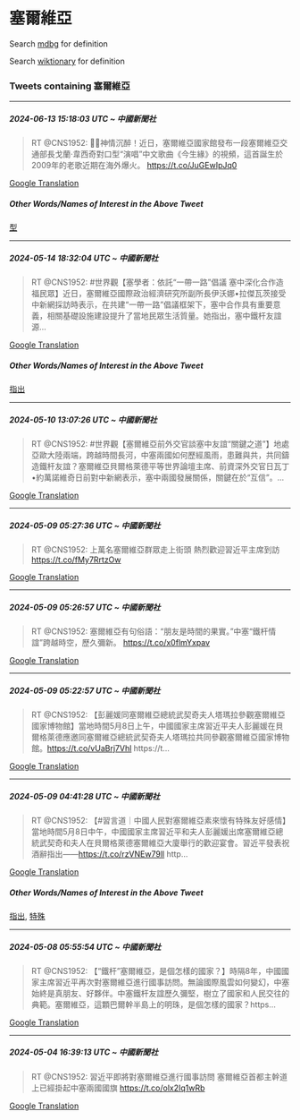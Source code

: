 # 塞爾維亞

Search [mdbg](https://www.mdbg.net/chinese/dictionary?page=worddict&wdrst=0&wdqb=塞爾維亞) for definition

Search [wiktionary](https://en.wiktionary.org/wiki/塞爾維亞) for definition

### Tweets containing 塞爾維亞

___
##### 2024-06-13 15:18:03 UTC ~ 中國新聞社
> RT @CNS1952: 🤩🎶神情沉醉！近日，塞爾維亞國家館發布一段塞爾維亞交通部長戈蘭·韋西奇對口型“演唱”中文歌曲《今生緣》的視頻，這首誕生於2009年的老歌近期在海外爆火。 https://t.co/JuGEwIpJq0

[Google Translation](https://translate.google.com/?hi=en&tab=TT&sl=zh-CN&tl=en&op=translate&text=RT+%40CNS1952%3A+%F0%9F%A4%A9%F0%9F%8E%B6%E7%A5%9E%E6%83%85%E6%B2%89%E9%86%89%EF%BC%81%E8%BF%91%E6%97%A5%EF%BC%8C%E5%A1%9E%E7%88%BE%E7%B6%AD%E4%BA%9E%E5%9C%8B%E5%AE%B6%E9%A4%A8%E7%99%BC%E5%B8%83%E4%B8%80%E6%AE%B5%E5%A1%9E%E7%88%BE%E7%B6%AD%E4%BA%9E%E4%BA%A4%E9%80%9A%E9%83%A8%E9%95%B7%E6%88%88%E8%98%AD%C2%B7%E9%9F%8B%E8%A5%BF%E5%A5%87%E5%B0%8D%E5%8F%A3%E5%9E%8B%E2%80%9C%E6%BC%94%E5%94%B1%E2%80%9D%E4%B8%AD%E6%96%87%E6%AD%8C%E6%9B%B2%E3%80%8A%E4%BB%8A%E7%94%9F%E7%B7%A3%E3%80%8B%E7%9A%84%E8%A6%96%E9%A0%BB%EF%BC%8C%E9%80%99%E9%A6%96%E8%AA%95%E7%94%9F%E6%96%BC2009%E5%B9%B4%E7%9A%84%E8%80%81%E6%AD%8C%E8%BF%91%E6%9C%9F%E5%9C%A8%E6%B5%B7%E5%A4%96%E7%88%86%E7%81%AB%E3%80%82+https%3A%2F%2Ft.co%2FJuGEwIpJq0)
##### Other Words/Names of Interest in the Above Tweet
[型](型.md)
___
##### 2024-05-14 18:32:04 UTC ~ 中國新聞社
> RT @CNS1952: #世界觀【塞學者：依託“一帶一路”倡議 塞中深化合作造福民眾】近日，塞爾維亞國際政治經濟研究所副所長伊沃娜•拉傑瓦茨接受中新網採訪時表示，在共建“一帶一路”倡議框架下，塞中合作具有重要意義，相關基礎設施建設提升了當地民眾生活質量。她指出，塞中鐵杆友誼源…

[Google Translation](https://translate.google.com/?hi=en&tab=TT&sl=zh-CN&tl=en&op=translate&text=RT+%40CNS1952%3A+%23%E4%B8%96%E7%95%8C%E8%A7%80%E3%80%90%E5%A1%9E%E5%AD%B8%E8%80%85%EF%BC%9A%E4%BE%9D%E8%A8%97%E2%80%9C%E4%B8%80%E5%B8%B6%E4%B8%80%E8%B7%AF%E2%80%9D%E5%80%A1%E8%AD%B0+%E5%A1%9E%E4%B8%AD%E6%B7%B1%E5%8C%96%E5%90%88%E4%BD%9C%E9%80%A0%E7%A6%8F%E6%B0%91%E7%9C%BE%E3%80%91%E8%BF%91%E6%97%A5%EF%BC%8C%E5%A1%9E%E7%88%BE%E7%B6%AD%E4%BA%9E%E5%9C%8B%E9%9A%9B%E6%94%BF%E6%B2%BB%E7%B6%93%E6%BF%9F%E7%A0%94%E7%A9%B6%E6%89%80%E5%89%AF%E6%89%80%E9%95%B7%E4%BC%8A%E6%B2%83%E5%A8%9C%E2%80%A2%E6%8B%89%E5%82%91%E7%93%A6%E8%8C%A8%E6%8E%A5%E5%8F%97%E4%B8%AD%E6%96%B0%E7%B6%B2%E6%8E%A1%E8%A8%AA%E6%99%82%E8%A1%A8%E7%A4%BA%EF%BC%8C%E5%9C%A8%E5%85%B1%E5%BB%BA%E2%80%9C%E4%B8%80%E5%B8%B6%E4%B8%80%E8%B7%AF%E2%80%9D%E5%80%A1%E8%AD%B0%E6%A1%86%E6%9E%B6%E4%B8%8B%EF%BC%8C%E5%A1%9E%E4%B8%AD%E5%90%88%E4%BD%9C%E5%85%B7%E6%9C%89%E9%87%8D%E8%A6%81%E6%84%8F%E7%BE%A9%EF%BC%8C%E7%9B%B8%E9%97%9C%E5%9F%BA%E7%A4%8E%E8%A8%AD%E6%96%BD%E5%BB%BA%E8%A8%AD%E6%8F%90%E5%8D%87%E4%BA%86%E7%95%B6%E5%9C%B0%E6%B0%91%E7%9C%BE%E7%94%9F%E6%B4%BB%E8%B3%AA%E9%87%8F%E3%80%82%E5%A5%B9%E6%8C%87%E5%87%BA%EF%BC%8C%E5%A1%9E%E4%B8%AD%E9%90%B5%E6%9D%86%E5%8F%8B%E8%AA%BC%E6%BA%90%E2%80%A6)
##### Other Words/Names of Interest in the Above Tweet
[指出](指出.md)
___
##### 2024-05-10 13:07:26 UTC ~ 中國新聞社
> RT @CNS1952: #世界觀【塞爾維亞前外交官談塞中友誼“關鍵之道”】地處亞歐大陸兩端，跨越時間長河，中塞兩國如何歷經風雨，患難與共，共同鑄造鐵杆友誼？塞爾維亞貝爾格萊德平等世界論壇主席、前資深外交官日瓦丁•約萬諾維奇日前對中新網表示，塞中兩國發展關係，關鍵在於“互信”。…

[Google Translation](https://translate.google.com/?hi=en&tab=TT&sl=zh-CN&tl=en&op=translate&text=RT+%40CNS1952%3A+%23%E4%B8%96%E7%95%8C%E8%A7%80%E3%80%90%E5%A1%9E%E7%88%BE%E7%B6%AD%E4%BA%9E%E5%89%8D%E5%A4%96%E4%BA%A4%E5%AE%98%E8%AB%87%E5%A1%9E%E4%B8%AD%E5%8F%8B%E8%AA%BC%E2%80%9C%E9%97%9C%E9%8D%B5%E4%B9%8B%E9%81%93%E2%80%9D%E3%80%91%E5%9C%B0%E8%99%95%E4%BA%9E%E6%AD%90%E5%A4%A7%E9%99%B8%E5%85%A9%E7%AB%AF%EF%BC%8C%E8%B7%A8%E8%B6%8A%E6%99%82%E9%96%93%E9%95%B7%E6%B2%B3%EF%BC%8C%E4%B8%AD%E5%A1%9E%E5%85%A9%E5%9C%8B%E5%A6%82%E4%BD%95%E6%AD%B7%E7%B6%93%E9%A2%A8%E9%9B%A8%EF%BC%8C%E6%82%A3%E9%9B%A3%E8%88%87%E5%85%B1%EF%BC%8C%E5%85%B1%E5%90%8C%E9%91%84%E9%80%A0%E9%90%B5%E6%9D%86%E5%8F%8B%E8%AA%BC%EF%BC%9F%E5%A1%9E%E7%88%BE%E7%B6%AD%E4%BA%9E%E8%B2%9D%E7%88%BE%E6%A0%BC%E8%90%8A%E5%BE%B7%E5%B9%B3%E7%AD%89%E4%B8%96%E7%95%8C%E8%AB%96%E5%A3%87%E4%B8%BB%E5%B8%AD%E3%80%81%E5%89%8D%E8%B3%87%E6%B7%B1%E5%A4%96%E4%BA%A4%E5%AE%98%E6%97%A5%E7%93%A6%E4%B8%81%E2%80%A2%E7%B4%84%E8%90%AC%E8%AB%BE%E7%B6%AD%E5%A5%87%E6%97%A5%E5%89%8D%E5%B0%8D%E4%B8%AD%E6%96%B0%E7%B6%B2%E8%A1%A8%E7%A4%BA%EF%BC%8C%E5%A1%9E%E4%B8%AD%E5%85%A9%E5%9C%8B%E7%99%BC%E5%B1%95%E9%97%9C%E4%BF%82%EF%BC%8C%E9%97%9C%E9%8D%B5%E5%9C%A8%E6%96%BC%E2%80%9C%E4%BA%92%E4%BF%A1%E2%80%9D%E3%80%82%E2%80%A6)
___
##### 2024-05-09 05:27:36 UTC ~ 中國新聞社
> RT @CNS1952: 上萬名塞爾維亞群眾走上街頭 熱烈歡迎習近平主席到訪 https://t.co/fMy7RrtzOw

[Google Translation](https://translate.google.com/?hi=en&tab=TT&sl=zh-CN&tl=en&op=translate&text=RT+%40CNS1952%3A+%E4%B8%8A%E8%90%AC%E5%90%8D%E5%A1%9E%E7%88%BE%E7%B6%AD%E4%BA%9E%E7%BE%A4%E7%9C%BE%E8%B5%B0%E4%B8%8A%E8%A1%97%E9%A0%AD+%E7%86%B1%E7%83%88%E6%AD%A1%E8%BF%8E%E7%BF%92%E8%BF%91%E5%B9%B3%E4%B8%BB%E5%B8%AD%E5%88%B0%E8%A8%AA+https%3A%2F%2Ft.co%2FfMy7RrtzOw)
___
##### 2024-05-09 05:26:57 UTC ~ 中國新聞社
> RT @CNS1952: 塞爾維亞有句俗語：“朋友是時間的果實。”中塞“鐵杆情誼”跨越時空，歷久彌新。 https://t.co/x0flmYxpav

[Google Translation](https://translate.google.com/?hi=en&tab=TT&sl=zh-CN&tl=en&op=translate&text=RT+%40CNS1952%3A+%E5%A1%9E%E7%88%BE%E7%B6%AD%E4%BA%9E%E6%9C%89%E5%8F%A5%E4%BF%97%E8%AA%9E%EF%BC%9A%E2%80%9C%E6%9C%8B%E5%8F%8B%E6%98%AF%E6%99%82%E9%96%93%E7%9A%84%E6%9E%9C%E5%AF%A6%E3%80%82%E2%80%9D%E4%B8%AD%E5%A1%9E%E2%80%9C%E9%90%B5%E6%9D%86%E6%83%85%E8%AA%BC%E2%80%9D%E8%B7%A8%E8%B6%8A%E6%99%82%E7%A9%BA%EF%BC%8C%E6%AD%B7%E4%B9%85%E5%BD%8C%E6%96%B0%E3%80%82+https%3A%2F%2Ft.co%2Fx0flmYxpav)
___
##### 2024-05-09 05:22:57 UTC ~ 中國新聞社
> RT @CNS1952: 【彭麗媛同塞爾維亞總統武契奇夫人塔瑪拉參觀塞爾維亞國家博物館】當地時間5月8日上午，中國國家主席習近平夫人彭麗媛在貝爾格萊德應邀同塞爾維亞總統武契奇夫人塔瑪拉共同參觀塞爾維亞國家博物館。https://t.co/vUaBrj7Vhl https://t…

[Google Translation](https://translate.google.com/?hi=en&tab=TT&sl=zh-CN&tl=en&op=translate&text=RT+%40CNS1952%3A+%E3%80%90%E5%BD%AD%E9%BA%97%E5%AA%9B%E5%90%8C%E5%A1%9E%E7%88%BE%E7%B6%AD%E4%BA%9E%E7%B8%BD%E7%B5%B1%E6%AD%A6%E5%A5%91%E5%A5%87%E5%A4%AB%E4%BA%BA%E5%A1%94%E7%91%AA%E6%8B%89%E5%8F%83%E8%A7%80%E5%A1%9E%E7%88%BE%E7%B6%AD%E4%BA%9E%E5%9C%8B%E5%AE%B6%E5%8D%9A%E7%89%A9%E9%A4%A8%E3%80%91%E7%95%B6%E5%9C%B0%E6%99%82%E9%96%935%E6%9C%888%E6%97%A5%E4%B8%8A%E5%8D%88%EF%BC%8C%E4%B8%AD%E5%9C%8B%E5%9C%8B%E5%AE%B6%E4%B8%BB%E5%B8%AD%E7%BF%92%E8%BF%91%E5%B9%B3%E5%A4%AB%E4%BA%BA%E5%BD%AD%E9%BA%97%E5%AA%9B%E5%9C%A8%E8%B2%9D%E7%88%BE%E6%A0%BC%E8%90%8A%E5%BE%B7%E6%87%89%E9%82%80%E5%90%8C%E5%A1%9E%E7%88%BE%E7%B6%AD%E4%BA%9E%E7%B8%BD%E7%B5%B1%E6%AD%A6%E5%A5%91%E5%A5%87%E5%A4%AB%E4%BA%BA%E5%A1%94%E7%91%AA%E6%8B%89%E5%85%B1%E5%90%8C%E5%8F%83%E8%A7%80%E5%A1%9E%E7%88%BE%E7%B6%AD%E4%BA%9E%E5%9C%8B%E5%AE%B6%E5%8D%9A%E7%89%A9%E9%A4%A8%E3%80%82https%3A%2F%2Ft.co%2FvUaBrj7Vhl+https%3A%2F%2Ft%E2%80%A6)
___
##### 2024-05-09 04:41:28 UTC ~ 中國新聞社
> RT @CNS1952: 【#習言道｜中國人民對塞爾維亞素來懷有特殊友好感情】當地時間5月8日中午，中國國家主席習近平和夫人彭麗媛出席塞爾維亞總統武契奇和夫人在貝爾格萊德塞爾維亞大廈舉行的歡迎宴會。習近平發表祝酒辭指出——https://t.co/rzVNEw79ll http…

[Google Translation](https://translate.google.com/?hi=en&tab=TT&sl=zh-CN&tl=en&op=translate&text=RT+%40CNS1952%3A+%E3%80%90%23%E7%BF%92%E8%A8%80%E9%81%93%EF%BD%9C%E4%B8%AD%E5%9C%8B%E4%BA%BA%E6%B0%91%E5%B0%8D%E5%A1%9E%E7%88%BE%E7%B6%AD%E4%BA%9E%E7%B4%A0%E4%BE%86%E6%87%B7%E6%9C%89%E7%89%B9%E6%AE%8A%E5%8F%8B%E5%A5%BD%E6%84%9F%E6%83%85%E3%80%91%E7%95%B6%E5%9C%B0%E6%99%82%E9%96%935%E6%9C%888%E6%97%A5%E4%B8%AD%E5%8D%88%EF%BC%8C%E4%B8%AD%E5%9C%8B%E5%9C%8B%E5%AE%B6%E4%B8%BB%E5%B8%AD%E7%BF%92%E8%BF%91%E5%B9%B3%E5%92%8C%E5%A4%AB%E4%BA%BA%E5%BD%AD%E9%BA%97%E5%AA%9B%E5%87%BA%E5%B8%AD%E5%A1%9E%E7%88%BE%E7%B6%AD%E4%BA%9E%E7%B8%BD%E7%B5%B1%E6%AD%A6%E5%A5%91%E5%A5%87%E5%92%8C%E5%A4%AB%E4%BA%BA%E5%9C%A8%E8%B2%9D%E7%88%BE%E6%A0%BC%E8%90%8A%E5%BE%B7%E5%A1%9E%E7%88%BE%E7%B6%AD%E4%BA%9E%E5%A4%A7%E5%BB%88%E8%88%89%E8%A1%8C%E7%9A%84%E6%AD%A1%E8%BF%8E%E5%AE%B4%E6%9C%83%E3%80%82%E7%BF%92%E8%BF%91%E5%B9%B3%E7%99%BC%E8%A1%A8%E7%A5%9D%E9%85%92%E8%BE%AD%E6%8C%87%E5%87%BA%E2%80%94%E2%80%94https%3A%2F%2Ft.co%2FrzVNEw79ll+http%E2%80%A6)
##### Other Words/Names of Interest in the Above Tweet
[指出](指出.md), [特殊](特殊.md)
___
##### 2024-05-08 05:55:54 UTC ~ 中國新聞社
> RT @CNS1952: 【“鐵杆”塞爾維亞，是個怎樣的國家？】時隔8年，中國國家主席習近平再次對塞爾維亞進行國事訪問。無論國際風雲如何變幻，中塞始終是真朋友、好夥伴。中塞鐵杆友誼歷久彌堅，樹立了國家和人民交往的典範。塞爾維亞，這顆巴爾幹半島上的明珠，是個怎樣的國家？https…

[Google Translation](https://translate.google.com/?hi=en&tab=TT&sl=zh-CN&tl=en&op=translate&text=RT+%40CNS1952%3A+%E3%80%90%E2%80%9C%E9%90%B5%E6%9D%86%E2%80%9D%E5%A1%9E%E7%88%BE%E7%B6%AD%E4%BA%9E%EF%BC%8C%E6%98%AF%E5%80%8B%E6%80%8E%E6%A8%A3%E7%9A%84%E5%9C%8B%E5%AE%B6%EF%BC%9F%E3%80%91%E6%99%82%E9%9A%948%E5%B9%B4%EF%BC%8C%E4%B8%AD%E5%9C%8B%E5%9C%8B%E5%AE%B6%E4%B8%BB%E5%B8%AD%E7%BF%92%E8%BF%91%E5%B9%B3%E5%86%8D%E6%AC%A1%E5%B0%8D%E5%A1%9E%E7%88%BE%E7%B6%AD%E4%BA%9E%E9%80%B2%E8%A1%8C%E5%9C%8B%E4%BA%8B%E8%A8%AA%E5%95%8F%E3%80%82%E7%84%A1%E8%AB%96%E5%9C%8B%E9%9A%9B%E9%A2%A8%E9%9B%B2%E5%A6%82%E4%BD%95%E8%AE%8A%E5%B9%BB%EF%BC%8C%E4%B8%AD%E5%A1%9E%E5%A7%8B%E7%B5%82%E6%98%AF%E7%9C%9F%E6%9C%8B%E5%8F%8B%E3%80%81%E5%A5%BD%E5%A4%A5%E4%BC%B4%E3%80%82%E4%B8%AD%E5%A1%9E%E9%90%B5%E6%9D%86%E5%8F%8B%E8%AA%BC%E6%AD%B7%E4%B9%85%E5%BD%8C%E5%A0%85%EF%BC%8C%E6%A8%B9%E7%AB%8B%E4%BA%86%E5%9C%8B%E5%AE%B6%E5%92%8C%E4%BA%BA%E6%B0%91%E4%BA%A4%E5%BE%80%E7%9A%84%E5%85%B8%E7%AF%84%E3%80%82%E5%A1%9E%E7%88%BE%E7%B6%AD%E4%BA%9E%EF%BC%8C%E9%80%99%E9%A1%86%E5%B7%B4%E7%88%BE%E5%B9%B9%E5%8D%8A%E5%B3%B6%E4%B8%8A%E7%9A%84%E6%98%8E%E7%8F%A0%EF%BC%8C%E6%98%AF%E5%80%8B%E6%80%8E%E6%A8%A3%E7%9A%84%E5%9C%8B%E5%AE%B6%EF%BC%9Fhttps%E2%80%A6)
___
##### 2024-05-04 16:39:13 UTC ~ 中國新聞社
> RT @CNS1952: 習近平即將對塞爾維亞進行國事訪問 塞爾維亞首都主幹道上已經掛起中塞兩國國旗 https://t.co/olx2Iq1wRb

[Google Translation](https://translate.google.com/?hi=en&tab=TT&sl=zh-CN&tl=en&op=translate&text=RT+%40CNS1952%3A+%E7%BF%92%E8%BF%91%E5%B9%B3%E5%8D%B3%E5%B0%87%E5%B0%8D%E5%A1%9E%E7%88%BE%E7%B6%AD%E4%BA%9E%E9%80%B2%E8%A1%8C%E5%9C%8B%E4%BA%8B%E8%A8%AA%E5%95%8F+%E5%A1%9E%E7%88%BE%E7%B6%AD%E4%BA%9E%E9%A6%96%E9%83%BD%E4%B8%BB%E5%B9%B9%E9%81%93%E4%B8%8A%E5%B7%B2%E7%B6%93%E6%8E%9B%E8%B5%B7%E4%B8%AD%E5%A1%9E%E5%85%A9%E5%9C%8B%E5%9C%8B%E6%97%97+https%3A%2F%2Ft.co%2Folx2Iq1wRb)

